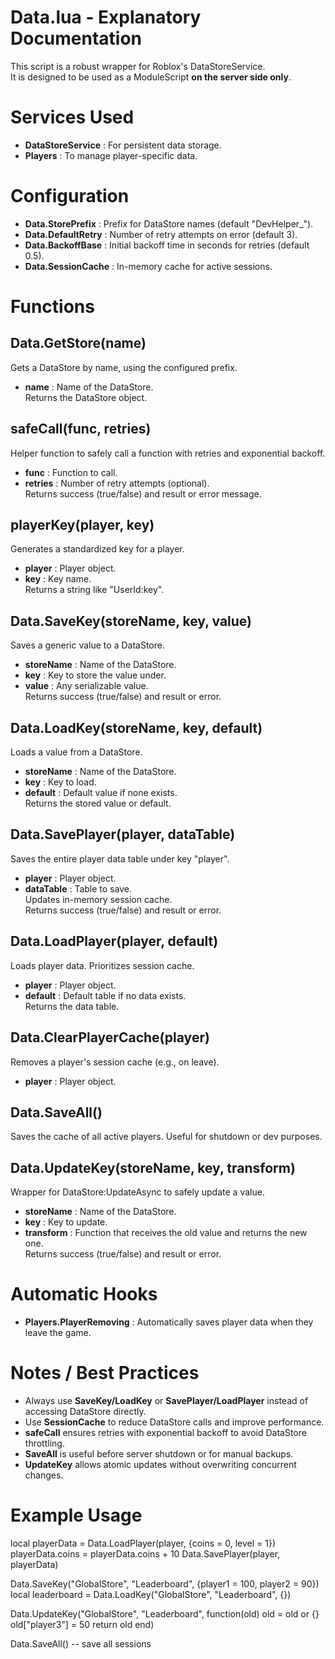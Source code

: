 
# Data.lua - Explanatory Documentation

This script is a robust wrapper for Roblox's DataStoreService.  
It is designed to be used as a ModuleScript **on the server side only**.

# Services Used
- **DataStoreService** : For persistent data storage.  
- **Players** : To manage player-specific data.

# Configuration
- **Data.StorePrefix** : Prefix for DataStore names (default "DevHelper_").  
- **Data.DefaultRetry** : Number of retry attempts on error (default 3).  
- **Data.BackoffBase** : Initial backoff time in seconds for retries (default 0.5).  
- **Data.SessionCache** : In-memory cache for active sessions.

# Functions

## Data.GetStore(name)
Gets a DataStore by name, using the configured prefix.  
- **name** : Name of the DataStore.  
Returns the DataStore object.

## safeCall(func, retries)
Helper function to safely call a function with retries and exponential backoff.  
- **func** : Function to call.  
- **retries** : Number of retry attempts (optional).  
Returns success (true/false) and result or error message.

## playerKey(player, key)
Generates a standardized key for a player.  
- **player** : Player object.  
- **key** : Key name.  
Returns a string like "UserId:key".

## Data.SaveKey(storeName, key, value)
Saves a generic value to a DataStore.  
- **storeName** : Name of the DataStore.  
- **key** : Key to store the value under.  
- **value** : Any serializable value.  
Returns success (true/false) and result or error.

## Data.LoadKey(storeName, key, default)
Loads a value from a DataStore.  
- **storeName** : Name of the DataStore.  
- **key** : Key to load.  
- **default** : Default value if none exists.  
Returns the stored value or default.

## Data.SavePlayer(player, dataTable)
Saves the entire player data table under key "player".  
- **player** : Player object.  
- **dataTable** : Table to save.  
Updates in-memory session cache.  
Returns success (true/false) and result or error.

## Data.LoadPlayer(player, default)
Loads player data. Prioritizes session cache.  
- **player** : Player object.  
- **default** : Default table if no data exists.  
Returns the data table.

## Data.ClearPlayerCache(player)
Removes a player's session cache (e.g., on leave).  
- **player** : Player object.

## Data.SaveAll()
Saves the cache of all active players. Useful for shutdown or dev purposes.

## Data.UpdateKey(storeName, key, transform)
Wrapper for DataStore:UpdateAsync to safely update a value.  
- **storeName** : Name of the DataStore.  
- **key** : Key to update.  
- **transform** : Function that receives the old value and returns the new one.  
Returns success (true/false) and result or error.

# Automatic Hooks
- **Players.PlayerRemoving** : Automatically saves player data when they leave the game.

# Notes / Best Practices
- Always use **SaveKey/LoadKey** or **SavePlayer/LoadPlayer** instead of accessing DataStore directly.  
- Use **SessionCache** to reduce DataStore calls and improve performance.  
- **safeCall** ensures retries with exponential backoff to avoid DataStore throttling.  
- **SaveAll** is useful before server shutdown or for manual backups.  
- **UpdateKey** allows atomic updates without overwriting concurrent changes.  

# Example Usage
local playerData = Data.LoadPlayer(player, {coins = 0, level = 1})
playerData.coins = playerData.coins + 10
Data.SavePlayer(player, playerData)

Data.SaveKey("GlobalStore", "Leaderboard", {player1 = 100, player2 = 90})
local leaderboard = Data.LoadKey("GlobalStore", "Leaderboard", {})

Data.UpdateKey("GlobalStore", "Leaderboard", function(old)
    old = old or {}
    old["player3"] = 50
    return old
end)

Data.SaveAll() -- save all sessions
